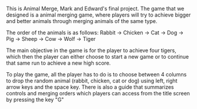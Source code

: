 This is Animal Merge, Mark and Edward's final project. 
The game that we designed is a animal merging game, where players will try to achieve bigger and better animals through merging animals of the same type.

The order of the animals is as follows:
Rabbit → Chicken → Cat → Dog → Pig → Sheep → Cow → Wolf → Tiger 

The main objective in the game is for the player to achieve four tigers, which then the player can either choose to start a new game or to continue that same run to achieve a new high score. 

To play the game, all the player has to do is to choose between 4 columns to drop the random animal (rabbit, chicken, cat or dog) using left, right arrow keys and the space key. There is also a guide that summarizes controls and merging orders which players can access from the title screen by pressing the key "G"